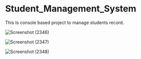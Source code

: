 # Student_Management_System
This Is console based project to manage students record.

![Screenshot (2346)](https://github.com/jyoti5102001/Student_Management_System/assets/147253159/4006e648-caad-47f3-b1dd-45b62e51b066)

![Screenshot (2347)](https://github.com/jyoti5102001/Student_Management_System/assets/147253159/52469128-0cea-4401-899d-3da534ab3a03)

![Screenshot (2348)](https://github.com/jyoti5102001/Student_Management_System/assets/147253159/72163d07-5815-46b5-b033-af56618e6b19)
